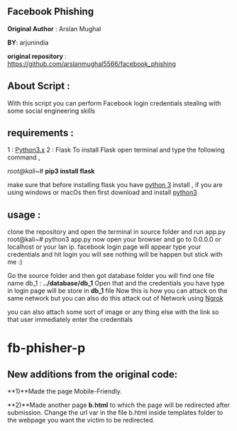﻿## Facebook Phishing
**Original Author** : Arslan Mughal

**BY**: arjunindia

**original repository** : https://github.com/arslanmughal5566/facebook_phishing

## About Script :

With this script you can perform Facebook login credentials stealing with some social engineering skills  

## requirements :

1 : [Python3.x](https://www.python.org/downloads/)
2 : Flask
To install Flask open terminal and type the following command ,

*root@kali~#*  **pip3 install flask**



make sure that before installing flask you have [python 3](https://www.python.org/downloads/) install , if you are using windows or macOs then first download and install [python3](https://www.python.org/downloads/) 

## usage :
clone the repository and open the terminal in source folder and run app.py 
root@kali~# python3 app.py
now open your browser and go to 0.0.0.0 or localhost or your lan ip.
facebook login page will appear type your credentials and hit login you will see nothing will be happen but stick with me :)

Go the source folder and then got database folder you will find one file name db_1 : 
**../database/db_1**
Open that and the credentials you have type in login page will be store in **db_1**  file 
 Now this is how you can attack on the same network but you can also do this attack out of Network using [Ngrok](https://ngrok.com/) 
 


you can also attach some sort of image or any thing else with the link so that user immediately enter the credentials 
# fb-phisher-p


## New additions from the original code:
**1)**Made the page Mobile-Friendly.

**2)**Made another page **b.html** to which the page will be redirected after submission. Change the url var in the file b.html inside templates folder to the webpage you want the victim to be redirected.
